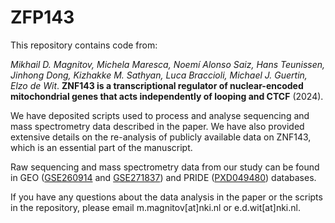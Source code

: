 # ZFP143

This repository contains code from:

*Mikhail D. Magnitov, Michela Maresca, Noemí Alonso Saiz, Hans Teunissen, Jinhong Dong, Kizhakke M. Sathyan, Luca Braccioli, Michael J. Guertin, Elzo de Wit*. **ZNF143 is a transcriptional regulator of nuclear-encoded mitochondrial genes that acts independently of looping and CTCF** (2024).

We have deposited scripts used to process and analyse sequencing and mass spectrometry data described in the paper. We have also provided extensive details on the re-analysis of publicly available data on ZNF143, which is an essential part of the manuscript.

Raw sequencing and mass spectrometry data from our study can be found in GEO ([GSE260914](https://www.ncbi.nlm.nih.gov/geo/query/acc.cgi?acc=GSE260914) and [GSE271837](https://www.ncbi.nlm.nih.gov/geo/query/acc.cgi?acc=GSE271837)) and PRIDE ([PXD049480](https://www.ebi.ac.uk/pride/archive/projects/PXD049480)) databases.

If you have any questions about the data analysis in the paper or the scripts in the repository, please email m.magnitov[at]nki.nl or e.d.wit[at]nki.nl.
